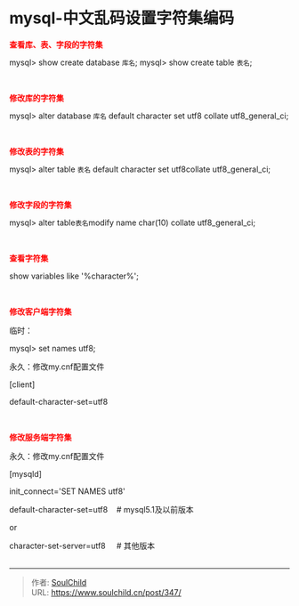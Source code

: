 # mysql-中文乱码设置字符集编码

<!--more-->
<strong><span style="color: #ff0000;">查看库、表、字段的字符集</span></strong>

mysql&gt; show create database `库名`;
mysql&gt; show create table `表名`;

&nbsp;

<strong><span style="color: #ff0000;">修改库的字符集</span></strong>

mysql&gt; alter database `库名` default character set utf8 collate utf8_general_ci;

&nbsp;

<strong><span style="color: #ff0000;">修改表的字符集</span></strong>

mysql&gt; alter table `表名` default character set utf8collate utf8_general_ci;

&nbsp;

<strong><span style="color: #ff0000;">修改字段的字符集</span></strong>

mysql&gt; alter table`表名`modify name char(10) collate utf8_general_ci;

&nbsp;

<strong><span style="color: #ff0000;">查看字符集</span></strong>

show variables like '%character%';

&nbsp;

<strong><span style="color: #ff0000;">修改客户端字符集</span></strong>

临时：

mysql&gt; set names utf8;

永久：修改my.cnf配置文件

[client]

default-character-set=utf8

&nbsp;

<strong><span style="color: #ff0000;">修改服务端字符集</span></strong>

永久：修改my.cnf配置文件

[mysqld]

init_connect='SET NAMES utf8'

default-character-set=utf8    # mysql5.1及以前版本

or
<div>character-set-server=utf8     # 其他版本</div>
&nbsp;


---

> 作者: [SoulChild](https://www.soulchild.cn)  
> URL: https://www.soulchild.cn/post/347/  

